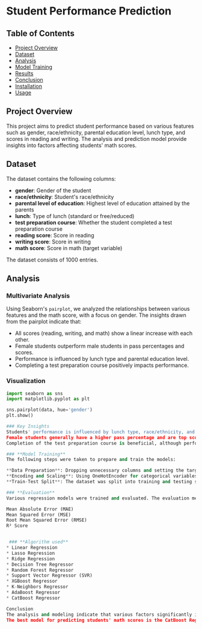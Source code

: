 # Student Performance Prediction

## Table of Contents
- [Project Overview](#project-overview)
- [Dataset](#dataset)
- [Analysis](#analysis)
- [Model Training](#model-training)
- [Results](#results)
- [Conclusion](#conclusion)
- [Installation](#installation)
- [Usage](#usage)

## Project Overview
This project aims to predict student performance based on various features such as gender, race/ethnicity, parental education level, lunch type, and scores in reading and writing. The analysis and prediction model provide insights into factors affecting students' math scores.

## Dataset
The dataset contains the following columns:
- **gender**: Gender of the student
- **race/ethnicity**: Student's race/ethnicity
- **parental level of education**: Highest level of education attained by the parents
- **lunch**: Type of lunch (standard or free/reduced)
- **test preparation course**: Whether the student completed a test preparation course
- **reading score**: Score in reading
- **writing score**: Score in writing
- **math score**: Score in math (target variable)

The dataset consists of 1000 entries.

## Analysis
### Multivariate Analysis
Using Seaborn's `pairplot`, we analyzed the relationships between various features and the math score, with a focus on gender. The insights drawn from the pairplot indicate that:
- All scores (reading, writing, and math) show a linear increase with each other.
- Female students outperform male students in pass percentages and scores.
- Performance is influenced by lunch type and parental education level.
- Completing a test preparation course positively impacts performance.

### Visualization
```python
import seaborn as sns
import matplotlib.pyplot as plt

sns.pairplot(data, hue='gender')
plt.show()

### Key Insights
Students' performance is influenced by lunch type, race/ethnicity, and parental education level.
Female students generally have a higher pass percentage and are top scorers.
Completion of the test preparation course is beneficial, although performance is not significantly affected by it.

### **Model Training**
The following steps were taken to prepare and train the models:

**Data Preparation**: Dropping unnecessary columns and setting the target variable.
**Encoding and Scaling**: Using OneHotEncoder for categorical variables and StandardScaler for numerical variables.
**Train-Test Split**: The dataset was split into training and testing sets.

### **Evaluation**
Various regression models were trained and evaluated. The evaluation metrics used include:

Mean Absolute Error (MAE)
Mean Squared Error (MSE)
Root Mean Squared Error (RMSE)
R² Score


 ### **Algorithm used**
* Linear Regression
* Lasso Regression
* Ridge Regression
* Decision Tree Regressor
* Random Forest Regressor
* Support Vector Regressor (SVR)
* XGBoost Regressor
* K-Neighbors Regressor
* AdaBoost Regressor
* CatBoost Regressor

Conclusion
The analysis and modeling indicate that various factors significantly influence students' performance.
The best model for predicting students' math scores is the CatBoost Regressor, which demonstrates high accuracy.
